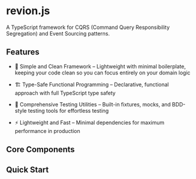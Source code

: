 # revion.js

A TypeScript framework for CQRS (Command Query Responsibility Segregation) and Event Sourcing patterns.

## Features

- 🎯 Simple and Clean Framework – Lightweight with minimal boilerplate, keeping your code clean so you can focus entirely on your domain logic

- 🏗️ Type-Safe Functional Programming – Declarative, functional approach with full TypeScript type safety

- 🧪 Comprehensive Testing Utilities – Built-in fixtures, mocks, and BDD-style testing tools for effortless testing

- ⚡️ Lightweight and Fast – Minimal dependencies for maximum performance in production

## Core Components

## Quick Start
